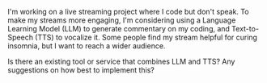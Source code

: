 I'm working on a live streaming project where I code but don't speak. To make my streams more engaging, I'm considering using a Language Learning Model (LLM) to generate commentary on my coding, and Text-to-Speech (TTS) to vocalize it. Some people find my stream helpful for curing insomnia, but I want to reach a wider audience.

Is there an existing tool or service that combines LLM and TTS? Any suggestions on how best to implement this?
